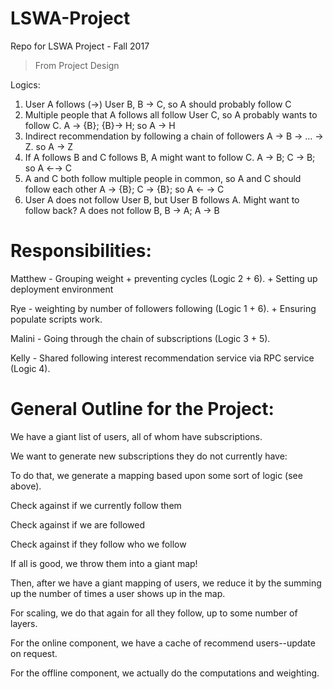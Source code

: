 # LSWA-Project

Repo for LSWA Project - Fall 2017

> From Project Design

Logics:

1. User A follows (->) User B, B -> C, so A should probably follow C
2. Multiple people that A follows all follow User C, so A probably wants to follow C.
  A → {B};   {B}→ H; so A → H
3. Indirect recommendation by following a chain of followers
  A -> B -> … -> Z. so A -> Z
4. If A follows B and C follows B, A might want to follow C.
  A → B; C → B; so A ←→ C
5. A and C both follow multiple people in common, so A and C should follow each other
  A → {B}; C → {B}; so A ← → C
6. User A does not follow User B, but User B follows A. Might want to follow back?
  A does not follow B, B → A; A → B

# Responsibilities:

Matthew - Grouping weight + preventing cycles (Logic 2 + 6). + Setting up deployment environment

Rye - weighting by number of followers following (Logic 1 + 6). + Ensuring populate scripts work.

Malini - Going through the chain of subscriptions (Logic 3 + 5).

Kelly - Shared following interest recommendation service via RPC service (Logic 4).

# General Outline for the Project:

We have a giant list of users, all of whom have subscriptions.

We want to generate new subscriptions they do not currently have:

To do that, we generate a mapping based upon some sort of logic (see above).

Check against if we currently follow them

Check against if we are followed

Check against if they follow who we follow

If all is good, we throw them into a giant map!

Then, after we have a giant mapping of users, we reduce it by the summing up the number of times a user shows up in the map.

For scaling, we do that again for all they follow, up to some number of layers.

For the online component, we have a cache of recommend users--update on request.

For the offline component, we actually do the computations and weighting.
